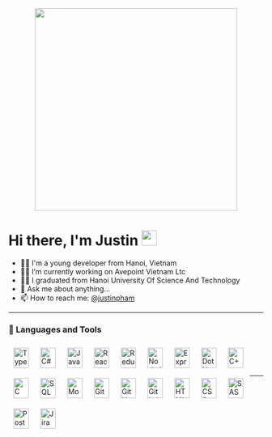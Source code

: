 <div id="header" align="center">
  <img src="https://media1.giphy.com/media/v1.Y2lkPTc5MGI3NjExYWZqMWRwcW0yM2V6M2M3OWs5dW5oMHFwcDYzOHY4eTF2OXZ6dTFuYSZlcD12MV9pbnRlcm5hbF9naWZfYnlfaWQmY3Q9cw/gjrYDwbjnK8x36xZIO/giphy.gif" width="400"/>
</div>

<h1>
  Hi there, I'm Justin
  <img src="https://media.giphy.com/media/hvRJCLFzcasrR4ia7z/giphy.gif" width="30px"/>
</h1>

- 🙋‍♂️ I'm a young developer from Hanoi, Vietnam
- 👨‍💻 I’m currently working on Avepoint Vietnam Ltc
- 🧑‍🎓 I graduated from Hanoi University Of Science And Technology
- 💬 Ask me about anything...
- 📫 How to reach me: <a href = "mailto:phamduythang00@gmail.com">@justinpham</a>

<hr/>

### 🧰 Languages and Tools

<img align="left" alt="TypeScript" width="30px" height="40px" style="padding:10px;" src="https://cdn.jsdelivr.net/gh/devicons/devicon/icons/typescript/typescript-plain.svg" />
<img align="left" alt="C#" width="30px" height="40px" style="padding:10px;" src="https://cdn.jsdelivr.net/gh/devicons/devicon/icons/csharp/csharp-plain.svg" />
<img align="left" alt="JavaScript" width="30px" height="40px" style="padding:10px;" src="https://cdn.jsdelivr.net/gh/devicons/devicon/icons/javascript/javascript-plain.svg" />
<img align="left" alt="React" width="30px" height="40px" style="padding:10px;" src="https://cdn.jsdelivr.net/gh/devicons/devicon/icons/react/react-original.svg" />
<img align="left" alt="Redux" width="30px" height="40px" style="padding:10px;" src="https://cdn.jsdelivr.net/gh/devicons/devicon/icons/redux/redux-original.svg" />
<img align="left" alt="NodeJS" width="30px" height="40px" style="padding:10px;" src="https://cdn.jsdelivr.net/gh/devicons/devicon/icons/nodejs/nodejs-original.svg" />
<img align="left" alt="Express" width="30px" height="40px" style="padding:10px;" src="https://res.cloudinary.com/justinpham311/image/upload/v1692540185/icons8-express-js_fdvyia.svg" />
<img align="left" alt="DotNetCore" width="30px" height="40px" style="padding:10px;" src="https://cdn.jsdelivr.net/gh/devicons/devicon/icons/dotnetcore/dotnetcore-original.svg" />
<img align="left" alt="C++" width="30px" height="40px" style="padding:10px;" src="https://cdn.jsdelivr.net/gh/devicons/devicon/icons/cplusplus/cplusplus-line.svg" />
<img align="left" alt="C" width="30px" height="40px" style="padding:10px;" src="https://cdn.jsdelivr.net/gh/devicons/devicon/icons/c/c-original.svg" />
<img align="left" alt="SQLServer" width="30px" height="40px" style="padding:10px;" src="https://img.icons8.com/color/48/microsoft-sql-server.png" />
<img align="left" alt="Mongodb" width="30px" height="40px" style="padding:10px;" src="https://cdn.jsdelivr.net/gh/devicons/devicon/icons/mongodb/mongodb-original.svg" />
<img align="left" alt="Git" width="30px" height="40px" style="padding:10px;" src="https://cdn.jsdelivr.net/gh/devicons/devicon/icons/git/git-original.svg" />
<img align="left" alt="GitHub" width="30px" height="40px" style="padding:10px;" src="https://cdn.jsdelivr.net/gh/devicons/devicon/icons/github/github-original.svg" />
<img align="left" alt="GitLab" width="30px" height="40px" style="padding:10px;" src="https://cdn.jsdelivr.net/gh/devicons/devicon/icons/gitlab/gitlab-original.svg" />
<img align="left" alt="HTML" width="30px" height="40px" style="padding:10px;" src="https://cdn.jsdelivr.net/gh/devicons/devicon/icons/html5/html5-plain.svg" />
<img align="left" alt="CSS" width="30px" height="40px" style="padding:10px;" src="https://cdn.jsdelivr.net/gh/devicons/devicon/icons/css3/css3-plain.svg" />
<img align="left" alt="SASS" width="30px" height="40px" style="padding:10px;" src="https://cdn.jsdelivr.net/gh/devicons/devicon/icons/sass/sass-original.svg" />
<img align="left" alt="Postman" width="30px" height="40px" style="padding:10px;" src="https://res.cloudinary.com/justinpham311/image/upload/v1692543504/icons8-postman-api_hwfltm.svg" />
<img align="left" alt="Jira" width="30px" height="40px" style="padding:10px;" src="https://cdn.jsdelivr.net/gh/devicons/devicon/icons/jira/jira-original.svg" />
<br />
<br />
<br />
<hr />
<!-- <img src="https://github-readme-stats.vercel.app/api/top-langs/?username=justinplayingcode"/> -->
